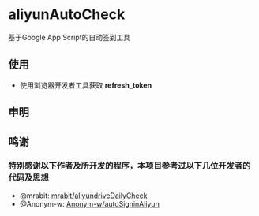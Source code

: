 # aliyunAutoCheck

基于Google App Script的自动签到工具

## 使用

* 使用浏览器开发者工具获取 **refresh_token**


## 申明

## 鸣谢

### 特别感谢以下作者及所开发的程序，本项目参考过以下几位开发者的代码及思想

* @mrabit: [mrabit/aliyundriveDailyCheck](https://github.com/mrabit/aliyundriveDailyCheck)
* @Anonym-w: [Anonym-w/autoSigninAliyun](https://github.com/Anonym-w/autoSigninAliyun)
